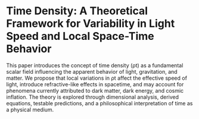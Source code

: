 # Time Density: A Theoretical Framework for Variability in Light Speed and Local Space-Time Behavior
This paper introduces the concept of time density (ρt) as a fundamental scalar
field influencing the apparent behavior of light, gravitation, and matter. We propose
that local variations in ρt affect the effective speed of light, introduce refractive-like
effects in spacetime, and may account for phenomena currently attributed to dark
matter, dark energy, and cosmic inflation. The theory is explored through dimensional
analysis, derived equations, testable predictions, and a philosophical interpretation of
time as a physical medium. 
